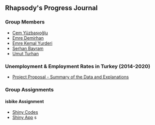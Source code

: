 ## Rhapsody's Progress Journal

### Group Members
- [Cem Yüzbaşıoğlu](https://pjournal.github.io/mef04-cemyzbs/)
- [Emre Demirhan](https://pjournal.github.io/mef04-demirhanemre/)
- [Emre Kemal Yurderi](https://pjournal.github.io/mef04-emreyurderi/)
- [Serhan Bayram](https://pjournal.github.io/mef04-SBMEFBDA/)
- [Umut Turhan](https://pjournal.github.io/mef04-umutturhan/)

### Unemployment & Employment Rates in Turkey (2014-2020)
- [Project Proposal - Summary of the Data and Explanations](ProjectProposal_DataSummary.html)

### Group Assignments
#### isbike Assignment
- [Shiny Codes]()
- [Shiny App](https://serhanbayrambda.shinyapps.io/isbike_assignment/)
s